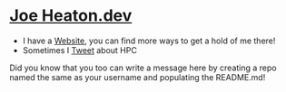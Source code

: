 # [Joe Heaton.dev](https://www.heaton.dev/)

- I have a [Website](https://www.heaton.dev/), you can find more ways to get a hold of me there!
- Sometimes I [Tweet](https://twitter.com/Heaton_dev) about HPC

Did you know that you too can write a message here by creating a repo named the same as your username and populating the README.md!
